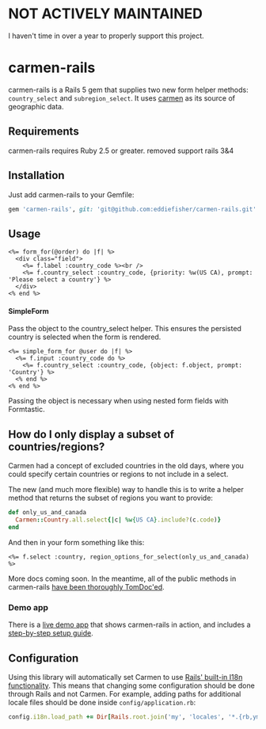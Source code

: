 # NOT ACTIVELY MAINTAINED

I haven't time in over a year to properly support this project.

# carmen-rails

carmen-rails is a Rails 5 gem that supplies two new form helper methods:
`country_select` and `subregion_select`. It uses
[carmen](http://github.com/jim/carmen) as its source of geographic data.

## Requirements

carmen-rails requires Ruby 2.5 or greater.
removed support rails 3&4

## Installation

Just add carmen-rails to your Gemfile:

```ruby
gem 'carmen-rails', git: 'git@github.com:eddiefisher/carmen-rails.git'
```
## Usage

```erb
<%= form_for(@order) do |f| %>
  <div class="field">
    <%= f.label :country_code %><br />
    <%= f.country_select :country_code, {priority: %w(US CA), prompt: 'Please select a country'} %>
  </div>
<% end %>
```

#### SimpleForm
Pass the object to the country_select helper. This ensures the persisted country is selected when the form is rendered. 

```erb
<%= simple_form_for @user do |f| %>
  <%= f.input :country_code do %>
    <%= f.country_select :country_code, {object: f.object, prompt: 'Country'} %>
  <% end %>
<% end %>
```

Passing the object is necessary when using nested form fields with Formtastic.

## How do I only display a subset of countries/regions?

Carmen had a concept of excluded countries in the old days, where you could
specify certain countries or regions to not include in a select.

The new (and much more flexible) way to handle this is to write a helper method
that returns the subset of regions you want to provide:

``` ruby
def only_us_and_canada
  Carmen::Country.all.select{|c| %w{US CA}.include?(c.code)}
end
```

And then in your form something like this:

``` erb
<%= f.select :country, region_options_for_select(only_us_and_canada) %>
```

More docs coming soon. In the meantime, all of the public methods in
carmen-rails [have been thoroughly TomDoc'ed](https://github.com/jim/carmen-rails/blob/master/lib/carmen/rails/action_view/form_helper.rb).

### Demo app

There is a [live demo app](http://carmen-rails-demo.herokuapp.com) that shows
carmen-rails in action, and includes a [step-by-step setup guide](https://github.com/jim/carmen-demo-app#readme).

## Configuration

Using this library will automatically set Carmen to use [Rails' built-in I18n functionality](http://guides.rubyonrails.org/i18n.html). This means that changing
some configuration should be done through Rails and not Carmen. For example, adding paths for additional locale files
should be done inside `config/application.rb`:

``` ruby
config.i18n.load_path += Dir[Rails.root.join('my', 'locales', '*.{rb,yml}').to_s]
```
